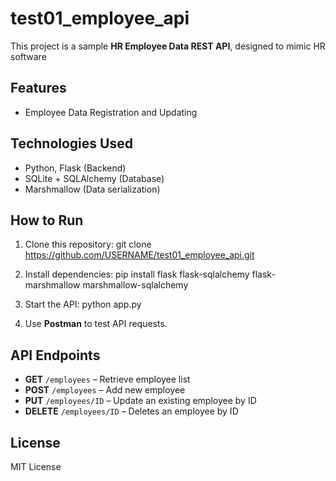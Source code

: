 # test01_employee_api
 
This project is a sample **HR Employee Data REST API**, designed to mimic HR software

## Features
- Employee Data Registration and Updating

## Technologies Used
- Python, Flask (Backend)
- SQLite + SQLAlchemy (Database)
- Marshmallow (Data serialization)

## How to Run
1. Clone this repository: 
git clone https://github.com/USERNAME/test01_employee_api.git

2. Install dependencies: 
pip install flask flask-sqlalchemy flask-marshmallow marshmallow-sqlalchemy

3. Start the API:
python app.py

4. Use **Postman** to test API requests.

## API Endpoints
- **GET** `/employees` – Retrieve employee list
- **POST** `/employees` – Add new employee
- **PUT** `/employees/ID` – Update an existing employee by ID
- **DELETE** `/employees/ID` – Deletes an employee by ID

## License
MIT License
